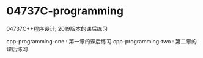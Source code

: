 # 04737C-programming
04737C++程序设计; 2019版本的课后练习

cpp-programming-one : 第一章的课后练习
cpp-programming-two : 第二章的课后练习
